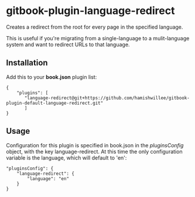 # gitbook-plugin-language-redirect

Creates a redirect from the root for every page in the specified language. 

This is useful if you're migrating from a single-language to a mulit-language system and want to redirect URLs to that language.


## Installation

Add this to your **book.json** plugin list:

```
{
    "plugins": [ 
       "language-redirect@git+https://github.com/hamishwillee/gitbook-plugin-default-language-redirect.git" 
       ]
}
```

## Usage

Configuration for this plugin is specified in book.json in the *pluginsConfig* object, with the key language-redirect. At this time the only configuration variable is the language, which will default to 'en':

```
"pluginsConfig": {
    "language-redirect": {
        "language": "en"
    }
}
```
